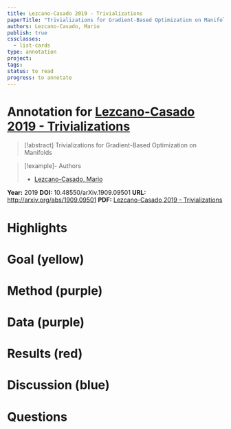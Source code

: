```yaml
---
title: Lezcano-Casado 2019 - Trivializations
paperTitle: "Trivializations for Gradient-Based Optimization on Manifolds"
authors: Lezcano-Casado, Mario
publish: true
cssclasses:
  - list-cards
type: annotation
project:
tags:
status: to read
progress: to annotate
---
```

# Annotation for [Lezcano-Casado 2019 - Trivializations](Papers/References/Lezcano-Casado%202019%20-%20Trivializations)

> [!abstract] Trivializations for Gradient-Based Optimization on Manifolds

> [!example]- Authors
> - [Lezcano-Casado, Mario](Lezcano-Casado%2C%20Mario)

**Year:** 2019
**DOI:** 10.48550/arXiv.1909.09501
**URL:** http://arxiv.org/abs/1909.09501
**PDF:** [Lezcano-Casado 2019 - Trivializations](Papers/PDFs/Lezcano-Casado%202019%20-%20Trivializations%20for%20Gradient-Based%20Optimization%20on%20Manifolds.pdf)

# Highlights


# Goal (yellow)


# Method (purple)


# Data (purple)


# Results (red)


# Discussion (blue)


# Questions

